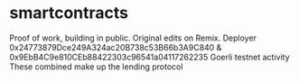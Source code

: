 # smartcontracts
Proof of work, building in public. Original edits on Remix. Deployer 0x24773879Dce249A324ac20B738c53B66b3A9C840   &amp;   0x9EbB4C9e810CEb88422303c96541a04117262235 Goerli testnet activity
These combined make up the lending protocol
